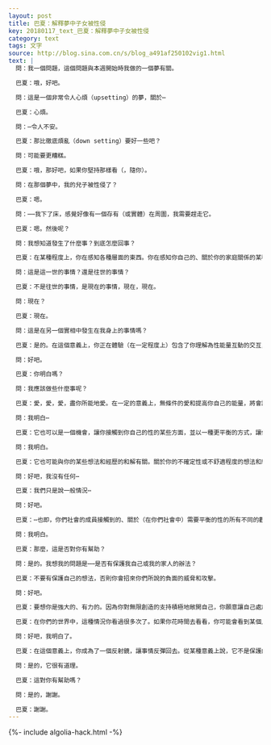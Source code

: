 ```yaml
---
layout: post
title: 巴夏：解釋夢中子女被性侵
key: 20180117_text_巴夏：解釋夢中子女被性侵
category: text
tags: 文字
source: http://blog.sina.com.cn/s/blog_a491af250102vig1.html
text: |
  問：我一個問題，這個問題與本週開始時我做的一個夢有關。

  巴夏：哦，好吧。

  問：這是一個非常令人心煩（upsetting）的夢，關於⋯

  巴夏：心煩。

  問：⋯令人不安。

  巴夏：那比徹底煩亂（down setting）要好一些吧？

  問：可能要更糟糕。

  巴夏：哦，那好吧，如果你堅持那樣看（，隨你）。

  問：在那個夢中，我的兒子被性侵了？

  巴夏：嗯。

  問：⋯⋯我下了床，感覺好像有一個存有（或實體）在周圍，我需要趕走它。

  巴夏：嗯。然後呢？

  問：我想知道發生了什麼事？到底怎麼回事？

  巴夏：在某種程度上，你在感知各種層面的東西。你在感知你自己的、關於你的家庭關係的某種不確定性，並把這種不確定性投射到家庭的其他成員身上。在一定程度上，你感覺在你和你正在詮釋的不同層面的存有之間，正在進行互動。在這個意義上，你對它們的詮釋，來自於你自己的與性有關的體驗，你把這些體驗，以一種危險的方式，投射到你兒子身上。因為你預料它會以那種方式發生在你的親人身上。你明白嗎？你聽懂了嗎？

  問：這是這一世的事情？還是往世的事情？

  巴夏：不是往世的事情，是現在的事情，現在，現在。

  問：現在？

  巴夏：現在。

  問：這是在另一個實相中發生在我身上的事情嗎？

  巴夏：是的。在這個意義上，你正在體驗（在一定程度上）包含了你理解為性能量互動的交互，因為它牽涉到某些已經觸及到你們人類的性的某些方面的議程和想法。你知道，那些孩子們，在一定程度上，也會經歷這樣的事，你在那個層面上為他們擔心。

  問：好吧。

  巴夏：你明白嗎？

  問：我應該做些什麼事呢？

  巴夏：愛，愛，愛，盡你所能地愛。在一定的意義上，無條件的愛和提高你自己的能量，將會讓你和你的任何家庭成員開始在某個頻率上共振——在這個頻率上，你能夠決定任何此類交互將會發生的條件。從而讓你自己與那些只反映至善的振動交互。你明白嗎？

  問：我明白⋯

  巴夏：它也可以是一個機會，讓你接觸到你自己的性的某些方面，並以一種更平衡的方式，讓你更強烈地融合、整合它們，而不必把恐懼帶到那個能量中。你明白嗎？

  問：我明白。

  巴夏：它也可能與你的某些想法和經歷的和解有關。關於你的不確定性或不舒適程度的想法和經歷，關於你經歷過的某些情節、想法和體驗，它們需要平衡。在你的成長中你把它們帶回平衡。你明白這些嗎？

  問：好吧，我沒有任何⋯

  巴夏：我們只是說一般情況⋯

  問：好吧。

  巴夏：⋯也即，你們社會的成員接觸到的、關於（在你們社會中）需要平衡的性的所有不同的觀念和態度。你明白嗎？

  問：我明白。

  巴夏：那麼，這是否對你有幫助？

  問：是的。我想我的問題是⋯⋯是否有保護我自己或我的家人的辦法？

  巴夏：不要有保護自己的想法，否則你會招來你們所說的負面的威脅和攻擊。

  問：好吧。

  巴夏：要想你是強大的、有力的。因為你對無限創造的支持積極地敞開自己，你願意讓自己處於無為的狀態。你這樣做，無限創造只會讓你體驗到與你的頻率同步的正面的彰顯，不管別人的意圖是什麼。

  巴夏：在你們的世界中，這種情況你看過很多次了。如果你花時間去看看，你可能會看到某個人準備對其他人做你認為是負面的事情，但是，因為後者牢牢地保持他們的振動，所以他們通常只會得到正面的結果。（因此，如果你保持你的振動，）那個準備對你幹壞事的實體，從某種意義上說，通常會撤銷對你的惡意行動。你明白嗎？

  問：好吧，我明白了。

  巴夏：在這個意義上，你成為了一個反射鏡，讓事情反彈回去。從某種意義上說，它不是保護的問題，而是反射的問題，振動的問題。你覺得這樣說得通嗎？

  問：是的，它很有道理。

  巴夏：這對你有幫助嗎？

  問：是的，謝謝。

  巴夏：謝謝。
---
```


{%- include algolia-hack.html -%}
